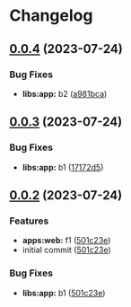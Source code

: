 # Changelog

## [0.0.4](https://github.com/gemba-tech/release-please-demo/compare/app-v0.0.3...app-v0.0.4) (2023-07-24)


### Bug Fixes

* **libs:app:** b2 ([a981bca](https://github.com/gemba-tech/release-please-demo/commit/a981bca0e48cabc97f54042e453bec5fdf0dd848))

## [0.0.3](https://github.com/gemba-tech/release-please-demo/compare/app-v0.0.2...app-v0.0.3) (2023-07-24)


### Bug Fixes

* **libs:app:** b1 ([17172d5](https://github.com/gemba-tech/release-please-demo/commit/17172d5fe416e7dace23ffe61c5b40238fdfc751))

## [0.0.2](https://github.com/gemba-tech/release-please-demo/compare/app-v0.0.1...app-v0.0.2) (2023-07-24)


### Features

* **apps:web:** f1 ([501c23e](https://github.com/gemba-tech/release-please-demo/commit/501c23e639f49d9b29c29e8ff9cb1f2d41d1b6cf))
* initial commit ([501c23e](https://github.com/gemba-tech/release-please-demo/commit/501c23e639f49d9b29c29e8ff9cb1f2d41d1b6cf))


### Bug Fixes

* **libs:app:** b1 ([501c23e](https://github.com/gemba-tech/release-please-demo/commit/501c23e639f49d9b29c29e8ff9cb1f2d41d1b6cf))
